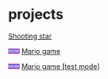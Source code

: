 # projects

<a href="shooting%20star/index.html">Shooting star</a>

![Image alt](https://github.com/team-of-superfriends/projects/blob/master/_new.png) <a href="Mario_game/index.html"> Mario game</a>

![Image alt](https://github.com/team-of-superfriends/projects/blob/master/_new.png) <a href="Mario_game_[test_mode]/index.html"> Mario game [test mode]</a>



